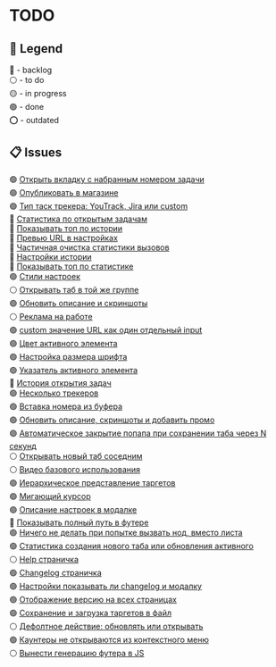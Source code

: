 # TODO

## 🧭 Legend
🔵 - backlog\
⚪ - to do\
🟡 - in progress\
🟢 - done\
⭕ - outdated

## 📋 Issues
🟢 [Открыть вкладку с набранным номером задачи](todo/0001.md)\
🟢 [Опубликовать в магазине](todo/0002.md)\
🟢 [Тип таск трекера: YouTrack, Jira или custom](todo/0003.md)\
🔵 [Статистика по открытым задачам](todo/0004.md)\
🔵 [Показывать топ по истории](todo/0005.md)\
🔵 [Превью URL в настройках](todo/0006.md)\
🔵 [Частичная очистка статистики вызовов](todo/0007.md)\
🔵 [Настройки истории](todo/0008.md)\
🔵 [Показывать топ по статистике](todo/0009.md)\
🟢 [Стили настроек](todo/0010.md)\
⚪ [Открывать таб в той же группе](todo/0011.md)\
🟢 [Обновить описание и скриншоты](todo/0012.md)\
⚪ [Реклама на работе](todo/0013.md)\
🟢 [custom значение URL как один отдельный input](todo/0014.md)\
🟢 [Цвет активного элемента](todo/0015.md)\
🟢 [Настройка размера шрифта](todo/0016.md)\
🟢 [Указатель активного элемента](todo/0017.md)\
🔵 [История открытия задач](todo/0018.md)\
🟢 [Несколько трекеров](todo/0019.md)\
🟢 [Вставка номера из буфера](todo/0020.md)\
🟢 [Обновить описание, скриншоты и добавить промо](todo/0021.md)\
🟢 [Автоматическое закрытие попапа при сохранении таба через N секунд](todo/0022.md)\
⚪ [Открывать новый таб соседним](todo/0023.md)\
⚪ [Видео базового использования](todo/0024.md)\
🟢 [Иерархическое представление таргетов](todo/0025.md)\
🟢 [Мигающий курсор](todo/0026.md)\
🟢 [Описание настроек в модалке](todo/0027.md)\
🔵 [Показывать полный путь в футере](todo/0028.md)\
🟢 [Ничего не делать при попытке вызвать нод, вместо листа](todo/0029.md)\
🟢 [Статистика создания нового таба или обновления активного](todo/0030.md)\
⚪ [Help страничка](todo/0031.md)\
🟢 [Changelog страничка](todo/0032.md)\
🟢 [Настройки показывать ли changelog и модалку](todo/0033.md)\
🟢 [Отображение версию на всех страницах](todo/0034.md)\
🟢 [Сохранение и загрузка таргетов в файл](todo/0035.md)\
⚪ [Дефолтное действие: обновлять или открывать](todo/0036.md)\
🟢 [Каунтеры не открываются из контекстного меню](todo/0037.md)\
⚪ [Вынести генерацию футера в JS](todo/0038.md)

<!-- dotodo v0.1.0 -->
